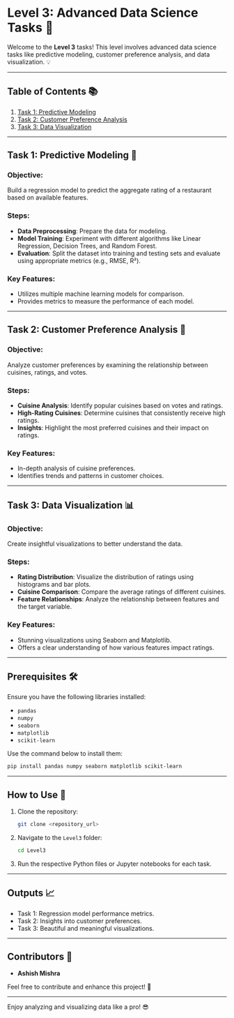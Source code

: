 # Level 3: Advanced Data Science Tasks 🚀

Welcome to the **Level 3** tasks! This level involves advanced data science tasks like predictive modeling, customer preference analysis, and data visualization. 💡

---

## Table of Contents 📚

1. [Task 1: Predictive Modeling](#task-1-predictive-modeling)
2. [Task 2: Customer Preference Analysis](#task-2-customer-preference-analysis)
3. [Task 3: Data Visualization](#task-3-data-visualization)

---

## Task 1: Predictive Modeling 🧠

### Objective:
Build a regression model to predict the aggregate rating of a restaurant based on available features.

### Steps:
- **Data Preprocessing**: Prepare the data for modeling.
- **Model Training**: Experiment with different algorithms like Linear Regression, Decision Trees, and Random Forest.
- **Evaluation**: Split the dataset into training and testing sets and evaluate using appropriate metrics (e.g., RMSE, R²).

### Key Features:
- Utilizes multiple machine learning models for comparison.
- Provides metrics to measure the performance of each model.

---

## Task 2: Customer Preference Analysis 🍴

### Objective:
Analyze customer preferences by examining the relationship between cuisines, ratings, and votes.

### Steps:
- **Cuisine Analysis**: Identify popular cuisines based on votes and ratings.
- **High-Rating Cuisines**: Determine cuisines that consistently receive high ratings.
- **Insights**: Highlight the most preferred cuisines and their impact on ratings.

### Key Features:
- In-depth analysis of cuisine preferences.
- Identifies trends and patterns in customer choices.

---

## Task 3: Data Visualization 📊

### Objective:
Create insightful visualizations to better understand the data.

### Steps:
- **Rating Distribution**: Visualize the distribution of ratings using histograms and bar plots.
- **Cuisine Comparison**: Compare the average ratings of different cuisines.
- **Feature Relationships**: Analyze the relationship between features and the target variable.

### Key Features:
- Stunning visualizations using Seaborn and Matplotlib.
- Offers a clear understanding of how various features impact ratings.

---

## Prerequisites 🛠️

Ensure you have the following libraries installed:
- `pandas`
- `numpy`
- `seaborn`
- `matplotlib`
- `scikit-learn`

Use the command below to install them:
```bash
pip install pandas numpy seaborn matplotlib scikit-learn
```

---

## How to Use 📂

1. Clone the repository:
   ```bash
   git clone <repository_url>
   ```
2. Navigate to the `Level3` folder:
   ```bash
   cd Level3
   ```
3. Run the respective Python files or Jupyter notebooks for each task.

---

## Outputs 📈

- Task 1: Regression model performance metrics.
- Task 2: Insights into customer preferences.
- Task 3: Beautiful and meaningful visualizations.

---

## Contributors 🤝

- **Ashish Mishra**

Feel free to contribute and enhance this project! 🚀

---

Enjoy analyzing and visualizing data like a pro! 😎
